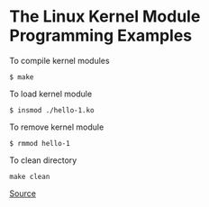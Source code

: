 # The Linux Kernel Module Programming Examples

To compile kernel modules 

```
$ make
```
To load kernel module
```
$ insmod ./hello-1.ko
```
To remove kernel module
```
$ rmmod hello-1
```
To clean directory
```
make clean
```

[Source](https://tldp.org/LDP/lkmpg/2.6/html/index.html)